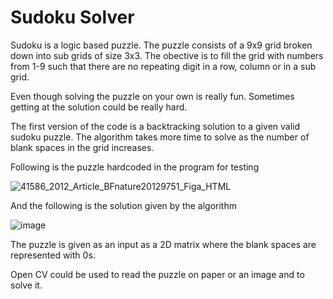 # Sudoku Solver

Sudoku is a logic based puzzle. The puzzle consists of a 9x9 grid broken down into sub grids of size 3x3. The obective is to fill the grid with numbers from 1-9 such that there are no repeating digit in a row, column or in a sub grid.

Even though solving the puzzle on your own is really fun. Sometimes getting at the solution could be really hard.

The first version of the code is a backtracking solution to  a given valid sudoku puzzle. The algorithm takes more time to solve as the number of blank spaces in the grid increases.

Following is the puzzle hardcoded in the program for testing

![41586_2012_Article_BFnature20129751_Figa_HTML](https://user-images.githubusercontent.com/43513525/149981460-6de5470b-22e1-4165-b309-e7b0810888ee.jpg)

And the following is the solution given by the algorithm

![image](https://user-images.githubusercontent.com/43513525/149981796-6905f509-a912-47c0-a44f-15e9480cfc67.png)

The puzzle is given as an input as a 2D matrix where the blank spaces are represented with 0s. 

Open CV could be used to read the puzzle on paper or an image and to solve it.
